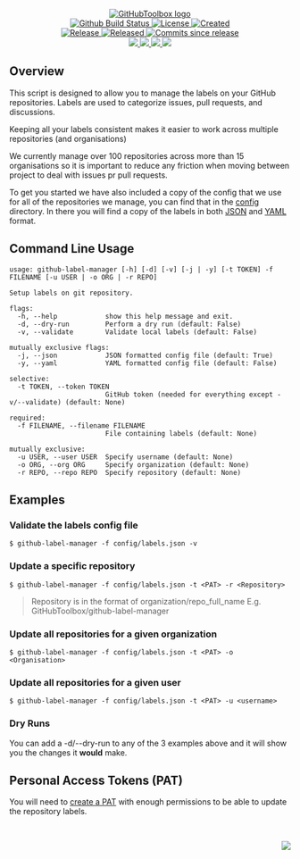 <!-- markdownlint-disable -->
<p align="center">
    <a href="https://github.com/GitHubToolbox/">
        <img src="https://cdn.wolfsoftware.com/assets/images/github/organisations/githubtoolbox/black-and-white-circle-256.png" alt="GitHubToolbox logo" />
    </a>
    <br />
    <a href="https://github.com/GitHubToolbox/github-label-manager/actions/workflows/cicd.yml">
        <img src="https://img.shields.io/github/actions/workflow/status/GitHubToolbox/github-label-manager/cicd.yml?branch=master&label=build%20status&style=for-the-badge" alt="Github Build Status" />
    </a>
    <a href="https://github.com/GitHubToolbox/github-label-manager/blob/master/LICENSE.md">
        <img src="https://img.shields.io/github/license/GitHubToolbox/github-label-manager?color=blue&label=License&style=for-the-badge" alt="License">
    </a>
    <a href="https://github.com/GitHubToolbox/github-label-manager">
        <img src="https://img.shields.io/github/created-at/GitHubToolbox/github-label-manager?color=blue&label=Created&style=for-the-badge" alt="Created">
    </a>
    <br />
    <a href="https://github.com/GitHubToolbox/github-label-manager/releases/latest">
        <img src="https://img.shields.io/github/v/release/GitHubToolbox/github-label-manager?color=blue&label=Latest%20Release&style=for-the-badge" alt="Release">
    </a>
    <a href="https://github.com/GitHubToolbox/github-label-manager/releases/latest">
        <img src="https://img.shields.io/github/release-date/GitHubToolbox/github-label-manager?color=blue&label=Released&style=for-the-badge" alt="Released">
    </a>
    <a href="https://github.com/GitHubToolbox/github-label-manager/releases/latest">
        <img src="https://img.shields.io/github/commits-since/GitHubToolbox/github-label-manager/latest.svg?color=blue&style=for-the-badge" alt="Commits since release">
    </a>
    <br />
    <a href="https://github.com/GitHubToolbox/github-label-manager/blob/master/.github/CODE_OF_CONDUCT.md">
        <img src="https://img.shields.io/badge/Code%20of%20Conduct-blue?style=for-the-badge" />
    </a>
    <a href="https://github.com/GitHubToolbox/github-label-manager/blob/master/.github/CONTRIBUTING.md">
        <img src="https://img.shields.io/badge/Contributing-blue?style=for-the-badge" />
    </a>
    <a href="https://github.com/GitHubToolbox/github-label-manager/blob/master/.github/SECURITY.md">
        <img src="https://img.shields.io/badge/Report%20Security%20Concern-blue?style=for-the-badge" />
    </a>
    <a href="https://github.com/GitHubToolbox/github-label-manager/issues">
        <img src="https://img.shields.io/badge/Get%20Support-blue?style=for-the-badge" />
    </a>
</p>

## Overview

This script is designed to allow you to manage the labels on your GitHub repositories. Labels are used
to categorize issues, pull requests, and discussions.

Keeping all your labels consistent makes it easier to work across multiple repositories (and organisations)

We currently manage over 100 repositories across more than 15 organisations so it is important to reduce
any friction when moving between project to deal with issues pr pull requests.

To get you started we have also included a copy of the config that we use for all of the repositories we manage,
you can find that in the [config](config) directory. In there you will find a copy of the labels in both
[JSON](config/labels.json) and [YAML](config/labels.yml) format.

## Command Line Usage

```shell
usage: github-label-manager [-h] [-d] [-v] [-j | -y] [-t TOKEN] -f FILENAME [-u USER | -o ORG | -r REPO]

Setup labels on git repository.

flags:
  -h, --help            show this help message and exit.
  -d, --dry-run         Perform a dry run (default: False)
  -v, --validate        Validate local labels (default: False)

mutually exclusive flags:
  -j, --json            JSON formatted config file (default: True)
  -y, --yaml            YAML formatted config file (default: False)

selective:
  -t TOKEN, --token TOKEN
                        GitHub token (needed for everything except -v/--validate) (default: None)

required:
  -f FILENAME, --filename FILENAME
                        File containing labels (default: None)

mutually exclusive:
  -u USER, --user USER  Specify username (default: None)
  -o ORG, --org ORG     Specify organization (default: None)
  -r REPO, --repo REPO  Specify repository (default: None)
```

## Examples

### Validate the labels config file
```shell
$ github-label-manager -f config/labels.json -v
```

### Update a specific repository

```shell
$ github-label-manager -f config/labels.json -t <PAT> -r <Repository>
```
> Repository is in the format of organization/repo_full_name E.g. GitHubToolbox/github-label-manager

### Update all repositories for a given organization
```shell
$ github-label-manager -f config/labels.json -t <PAT> -o <Organisation>
```

### Update all repositories for a given user
```shell
$ github-label-manager -f config/labels.json -t <PAT> -u <username>
```

### Dry Runs
You can add a -d/--dry-run to any of the 3 examples above and it will show you the changes it **would** make.

## Personal Access Tokens (PAT)

You will need to [create a PAT](https://github.com/settings/tokens) with enough permissions to be able to update the repository labels.

<br />
<p align="right"><a href="https://wolfsoftware.com/"><img src="https://img.shields.io/badge/Created%20by%20Wolf%20on%20behalf%20of%20Wolf%20Software-blue?style=for-the-badge" /></a></p>
